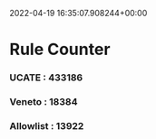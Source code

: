 2022-04-19 16:35:07.908244+00:00
# Rule Counter 
 ### UCATE : 433186

 ### Veneto : 18384

 ### Allowlist : 13922